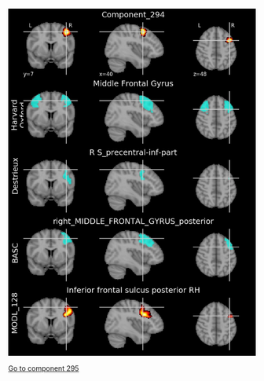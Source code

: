 


![294](preliminary/294.jpg "Component 294")

[Go to component 295](https://parietal-inria.github.io/MODL_atlas/512/295 "Component 295")
